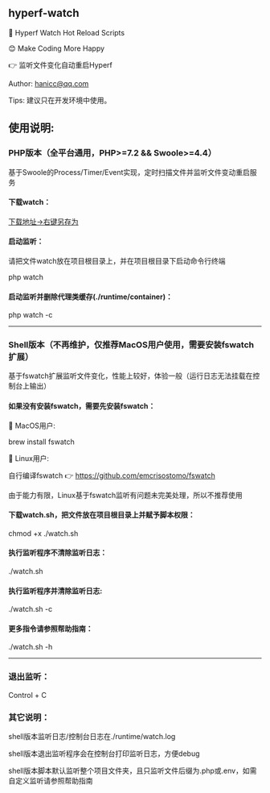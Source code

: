 ## hyperf-watch

🚀 Hyperf Watch Hot Reload Scripts

😊 Make Coding More Happy

👉 监听文件变化自动重启Hyperf

Author: hanicc@qq.com

Tips: 建议只在开发环境中使用。

## 使用说明:

### PHP版本（全平台通用，PHP>=7.2 && Swoole>=4.4）

基于Swoole的Process/Timer/Event实现，定时扫描文件并监听文件变动重启服务

#### 下载watch：

[下载地址->右键另存为](https://github.com/ha-ni-cc/hyperf-watch/raw/master/watch)

#### 启动监听：

请把文件watch放在项目根目录上，并在项目根目录下启动命令行终端

php watch

#### 启动监听并删除代理类缓存(./runtime/container)：

php watch -c

***

### Shell版本（不再维护，仅推荐MacOS用户使用，需要安装fswatch扩展）

基于fswatch扩展监听文件变化，性能上较好，体验一般（运行日志无法挂载在控制台上输出）

#### 如果没有安装fswatch，需要先安装fswatch：

🍎 MacOS用户:

brew install fswatch

🤖 Linux用户: 

自行编译fswatch 👉 https://github.com/emcrisostomo/fswatch

由于能力有限，Linux基于fswatch监听有问题未完美处理，所以不推荐使用

#### 下载watch.sh，把文件放在项目根目录上并赋予脚本权限：

chmod +x ./watch.sh

#### 执行监听程序不清除监听日志：

./watch.sh

#### 执行监听程序并清除监听日志:

./watch.sh -c

#### 更多指令请参照帮助指南：

./watch.sh -h

***

### 退出监听：

Control + C

### 其它说明：

shell版本监听日志/控制台日志在./runtime/watch.log

shell版本退出监听程序会在控制台打印监听日志，方便debug

shell版本脚本默认监听整个项目文件夹，且只监听文件后缀为.php或.env，如需自定义监听请参照帮助指南
